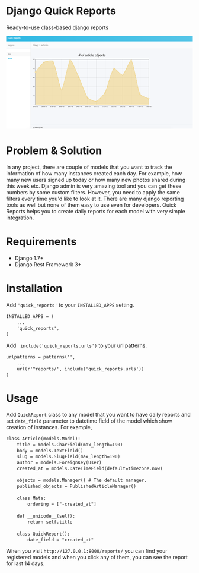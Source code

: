# Django Quick Reports
Ready-to-use class-based django reports

![A report](docs/source/sample_report1.png?raw=true "A report")

# Problem & Solution
In any project, there are couple of models that you want to track the information of how many instances created each day. For example, how many new users signed up today or how many new photos shared during this week etc. Django admin is very amazing tool and you can get these numbers by some custom filters. However, you need to apply the same filters every time you'd like to look at it. There are many django reporting tools as well but none of them easy to use even for developers. Quick Reports helps you to create daily reports for each model with very simple integration.

# Requirements
* Django 1.7+
* Django Rest Framework 3+

# Installation

Add `'quick_reports'` to your `INSTALLED_APPS` setting.

    INSTALLED_APPS = (
        ...
        'quick_reports',
    )

Add `` include('quick_reports.urls')`` to your url patterns.

    urlpatterns = patterns('',
        ...
        url(r'^reports/', include('quick_reports.urls'))
    )

# Usage
Add ``QuickReport`` class to any model that you want to have daily reports and set ``date_field`` parameter to datetime field of the model which show creation of instances. For example, 

    class Article(models.Model):
        title = models.CharField(max_length=190)
        body = models.TextField()
        slug = models.SlugField(max_length=190)
        author = models.ForeignKey(User)
        created_at = models.DateTimeField(default=timezone.now)
    
        objects = models.Manager() # The default manager.
        published_objects = PublishedArticleManager()
    
        class Meta:
            ordering = ["-created_at"]
    
        def __unicode__(self):
            return self.title
    
        class QuickReport():
            date_field = "created_at"
 
 When you visit ``http://127.0.0.1:8000/reports/`` you can find your registered models and when you click any of them, you can see the report for last 14 days. 
 
